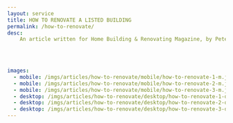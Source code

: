 ```yaml
---
layout: service
title: HOW TO RENOVATE A LISTED BUILDING
permalink: /how-to-renovate/
desc:
    An article written for Home Building & Renovating Magazine, by Peter Hayes. <br>
    

    

images:
  - mobile: /imgs/articles/how-to-renovate/mobile/how-to-renovate-1-m.jpg
  - mobile: /imgs/articles/how-to-renovate/mobile/how-to-renovate-2-m.jpg
  - mobile: /imgs/articles/how-to-renovate/mobile/how-to-renovate-3-m.jpg
  - desktop: /imgs/articles/how-to-renovate/desktop/how-to-renovate-1-dt.jpg
  - desktop: /imgs/articles/how-to-renovate/desktop/how-to-renovate-2-dt.jpg
  - desktop: /imgs/articles/how-to-renovate/desktop/how-to-renovate-3-dt.jpg
---
```

